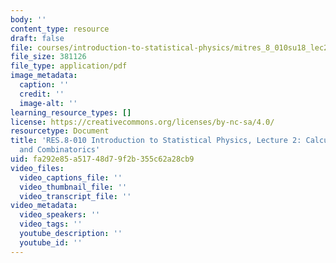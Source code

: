 ```yaml
---
body: ''
content_type: resource
draft: false
file: courses/introduction-to-statistical-physics/mitres_8_010su18_lec2.pdf
file_size: 381126
file_type: application/pdf
image_metadata:
  caption: ''
  credit: ''
  image-alt: ''
learning_resource_types: []
license: https://creativecommons.org/licenses/by-nc-sa/4.0/
resourcetype: Document
title: 'RES.8-010 Introduction to Statistical Physics, Lecture 2: Calculus, Probability,
  and Combinatorics'
uid: fa292e85-a517-48d7-9f2b-355c62a28cb9
video_files:
  video_captions_file: ''
  video_thumbnail_file: ''
  video_transcript_file: ''
video_metadata:
  video_speakers: ''
  video_tags: ''
  youtube_description: ''
  youtube_id: ''
---
```

